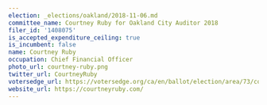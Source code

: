 ```yaml
---
election: _elections/oakland/2018-11-06.md
committee_name: Courtney Ruby for Oakland City Auditor 2018
filer_id: '1408075'
is_accepted_expenditure_ceiling: true
is_incumbent: false
name: Courtney Ruby
occupation: Chief Financial Officer
photo_url: courtney-ruby.png
twitter_url: CourtneyRuby
votersedge_url: https://votersedge.org/ca/en/ballot/election/area/73/contests/contest/17338/candidate/139752?&county=alameda%20county&election_authority_id=1
website_url: https://courtneyruby.com/
---
```

